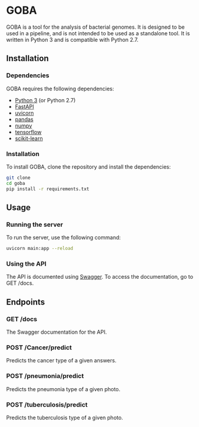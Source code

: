 # GOBA

GOBA is a tool for the analysis of bacterial genomes. It is designed to be used in a pipeline, and is not intended to be used as a standalone tool. It is written in Python 3 and is compatible with Python 2.7.

## Installation

### Dependencies

GOBA requires the following dependencies:

* [Python 3](https://www.python.org/) (or Python 2.7)
* [FastAPI](https://fastapi.tiangolo.com/)
* [uvicorn](https://www.uvicorn.org/)
* [pandas](https://pandas.pydata.org/)
* [numpy](https://numpy.org/)
* [tensorflow](https://www.tensorflow.org/)
* [scikit-learn](https://scikit-learn.org/stable/)

### Installation

To install GOBA, clone the repository and install the dependencies:

```bash
git clone
cd goba
pip install -r requirements.txt
```

## Usage

### Running the server

To run the server, use the following command:

```bash
uvicorn main:app --reload
```

### Using the API

The API is documented using [Swagger](https://swagger.io/). To access the documentation, go to GET /docs.

<!-- endpoints -->

## Endpoints

### GET /docs

The Swagger documentation for the API.

### POST /Cancer/predict

Predicts the cancer type of a given answers.

### POST /pneumonia/predict

Predicts the pneumonia type of a given photo.

### POST /tuberculosis/predict

Predicts the tuberculosis type of a given photo.

